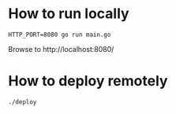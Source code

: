 # How to run locally

`HTTP_PORT=8080 go run main.go`

Browse to http://localhost:8080/

# How to deploy remotely

`./deploy`
